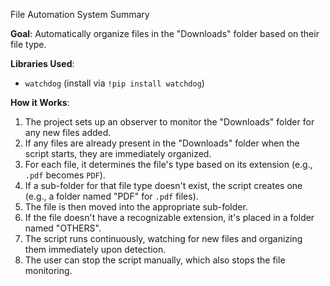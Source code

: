 File Automation System Summary

**Goal**: Automatically organize files in the "Downloads" folder based on their file type.

**Libraries Used**:
- `watchdog` (install via `!pip install watchdog`)

**How it Works**:
1. The project sets up an observer to monitor the "Downloads" folder for any new files added.
2. If any files are already present in the "Downloads" folder when the script starts, they are immediately organized.
3. For each file, it determines the file's type based on its extension (e.g., `.pdf` becomes `PDF`).
4. If a sub-folder for that file type doesn't exist, the script creates one (e.g., a folder named "PDF" for `.pdf` files).
5. The file is then moved into the appropriate sub-folder.
6. If the file doesn't have a recognizable extension, it's placed in a folder named "OTHERS".
7. The script runs continuously, watching for new files and organizing them immediately upon detection.
8. The user can stop the script manually, which also stops the file monitoring.

